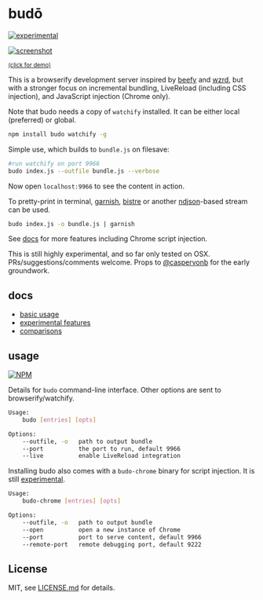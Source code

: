 # budō

[![experimental](http://badges.github.io/stability-badges/dist/experimental.svg)](http://github.com/badges/stability-badges)

[![screenshot](http://i.imgur.com/LJP7d9I.png)](https://www.youtube.com/watch?v=cfgeN3G_Gl0)

<sup>[(click for demo)](https://www.youtube.com/watch?v=cfgeN3G_Gl0)</sup>

This is a browserify development server inspired by [beefy](https://github.com/chrisdickinson/beefy) and [wzrd](https://github.com/maxogden/wzrd), but with a stronger focus on incremental bundling, LiveReload (including CSS injection), and JavaScript injection (Chrome only).

Note that budo needs a copy of `watchify` installed. It can be either local (preferred) or global.

```sh
npm install budo watchify -g
```

Simple use, which builds to `bundle.js` on filesave:

```sh
#run watchify on port 9966
budo index.js --outfile bundle.js --verbose
```

Now open `localhost:9966` to see the content in action.

To pretty-print in terminal, [garnish](https://github.com/mattdesl/garnish), [bistre](https://github.com/hughsk/bistre) or another [ndjson](ndjson.org)-based stream can be used.

```sh
budo index.js -o bundle.js | garnish
```

See [docs](#docs) for more features including Chrome script injection.

This is still highly experimental, and so far only tested on OSX. PRs/suggestions/comments welcome. Props to [@caspervonb](https://twitter.com/caspervonb) for the early groundwork.

## docs

- [basic usage](docs/basics.md)
- [experimental features](docs/experimental-features.md)
- [comparisons](docs/comparisons.md)

## usage

[![NPM](https://nodei.co/npm/budo.png)](https://www.npmjs.com/package/budo)

Details for `budo` command-line interface. Other options are sent to browserify/watchify. 

```sh
Usage:
    budo [entries] [opts]

Options:
    --outfile, -o   path to output bundle
    --port          the port to run, default 9966
    --live          enable LiveReload integration
```

Installing budo also comes with a `budo-chrome` binary for script injection. It is still [experimental](docs/experimental-features.md). 

```sh
Usage:
    budo-chrome [entries] [opts]

Options:
    --outfile, -o   path to output bundle
    --open          open a new instance of Chrome
    --port          port to serve content, default 9966
    --remote-port   remote debugging port, default 9222
```

## License

MIT, see [LICENSE.md](http://github.com/mattdesl/budo/blob/master/LICENSE.md) for details.
